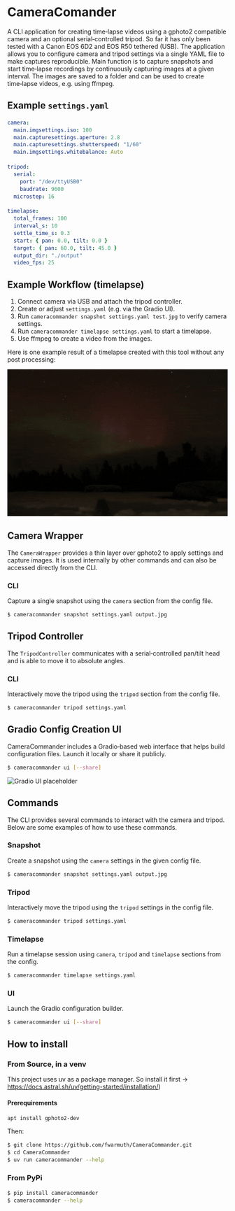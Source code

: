# CameraComander

A CLI application for creating time‑lapse videos using a gphoto2 compatible camera and an optional serial‑controlled tripod. So far it has only been tested with a Canon EOS 6D2 and EOS R50 tethered (USB).
The application allows you to configure camera and tripod settings via a single YAML file to make captures reproducible.
Main function is to capture snapshots and start time‑lapse recordings by continuously capturing images at a given interval. The images are saved to a folder and can be used to create time‑lapse videos, e.g. using ffmpeg.

## Example `settings.yaml`

```yaml
camera:
  main.imgsettings.iso: 100
  main.capturesettings.aperture: 2.8
  main.capturesettings.shutterspeed: "1/60"
  main.imgsettings.whitebalance: Auto

tripod:
  serial:
    port: "/dev/ttyUSB0"
    baudrate: 9600
  microstep: 16

timelapse:
  total_frames: 100
  interval_s: 10
  settle_time_s: 0.3
  start: { pan: 0.0, tilt: 0.0 }
  target: { pan: 60.0, tilt: 45.0 }
  output_dir: "./output"
  video_fps: 25
```

## Example Workflow (timelapse)
1. Connect camera via USB and attach the tripod controller.
2. Create or adjust `settings.yaml` (e.g. via the Gradio UI).
3. Run `cameracommander snapshot settings.yaml test.jpg` to verify camera settings.
4. Run `cameracommander timelapse settings.yaml` to start a timelapse.
5. Use ffmpeg to create a video from the images.

Here is one example result of a timelapse created with this tool without any post processing:

![Example](docs/nothernlights.gif)


## Camera Wrapper

The `CameraWrapper` provides a thin layer over gphoto2 to apply settings and capture images. It is used internally by other commands and can also be accessed directly from the CLI.

### CLI
Capture a single snapshot using the `camera` section from the config file.
```sh
$ cameracommander snapshot settings.yaml output.jpg
```

## Tripod Controller

The `TripodController` communicates with a serial‑controlled pan/tilt head and is able to move it to absolute angles.

### CLI
Interactively move the tripod using the `tripod` section from the config file.
```sh
$ cameracommander tripod settings.yaml
```

## Gradio Config Creation UI

CameraCommander includes a Gradio‑based web interface that helps build configuration files. Launch it locally or share it publicly.

```sh
$ cameracommander ui [--share]
```

![Gradio UI placeholder](docs/gradio_ui_placeholder.png)

## Commands

The CLI provides several commands to interact with the camera and tripod. Below are some examples of how to use these commands.

### Snapshot
Create a snapshot using the `camera` settings in the given config file.
```sh
$ cameracommander snapshot settings.yaml output.jpg
```

### Tripod
Interactively move the tripod using the `tripod` settings in the config file.
```sh
$ cameracommander tripod settings.yaml
```

### Timelapse
Run a timelapse session using `camera`, `tripod` and `timelapse` sections from the config.
```sh
$ cameracommander timelapse settings.yaml
```

### UI
Launch the Gradio configuration builder.
```sh
$ cameracommander ui [--share]
```

## How to install
### From Source, in a venv
This project uses uv as a package manager. So install it first -> https://docs.astral.sh/uv/getting-started/installation/)

#### Prerequirements
```
apt install gphoto2-dev
```

Then:
```sh
$ git clone https://github.com/fwarmuth/CameraCommander.git
$ cd CameraCommander
$ uv run cameracommander --help
```

### From PyPi
```sh
$ pip install cameracommander
$ cameracommander --help
```

